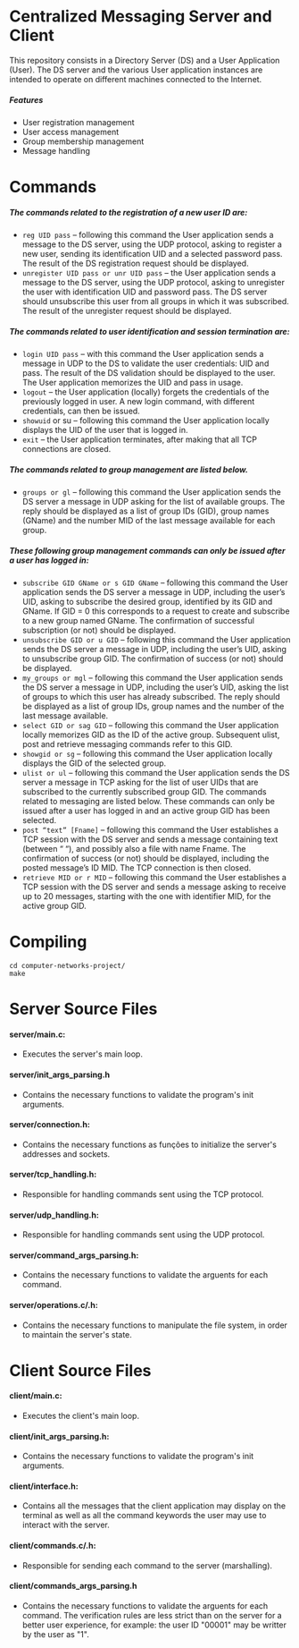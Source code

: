 Centralized Messaging Server and Client
===
This repository consists in a Directory Server (DS) and a User Application (User). The DS server and the various User application instances are
intended to operate on different machines connected to the Internet.

##### Features
- User registration management
- User access management
- Group membership management
- Message handling

Commands
===
##### The commands related to the registration of a new user ID are:
- `reg UID pass` – following this command the User application sends a
message to the DS server, using the UDP protocol, asking to register a new user,
sending its identification UID and a selected password pass.
The result of the DS registration request should be displayed.
- `unregister UID pass or unr UID pass` – the User application sends
a message to the DS server, using the UDP protocol, asking to unregister the
user with identification UID and password pass. The DS server should
unsubscribe this user from all groups in which it was subscribed. The result of
the unregister request should be displayed.

##### The commands related to user identification and session termination are:
- `login UID pass` – with this command the User application sends a
message in UDP to the DS to validate the user credentials: UID and pass. The
result of the DS validation should be displayed to the user.
The User application memorizes the UID and pass in usage.
- `logout` – the User application (locally) forgets the credentials of the
previously logged in user. A new login command, with different credentials, can
then be issued.
- `showuid` or su – following this command the User application locally
displays the UID of the user that is logged in.
- `exit` – the User application terminates, after making that all TCP connections
are closed.

##### The commands related to group management are listed below.
- `groups or gl` – following this command the User application sends the DS
server a message in UDP asking for the list of available groups. The reply
should be displayed as a list of group IDs (GID), group names (GName) and the
number MID of the last message available for each group.

##### These following group management commands can only be issued after a user has logged in:
- `subscribe GID GName or s GID GName` – following this command the
User application sends the DS server a message in UDP, including the user’s
UID, asking to subscribe the desired group, identified by its GID and GName. If
GID = 0 this corresponds to a request to create and subscribe to a new group
named GName. The confirmation of successful subscription (or not) should be
displayed.
- `unsubscribe GID or u GID` – following this command the User
application sends the DS server a message in UDP, including the user’s UID,
asking to unsubscribe group GID. The confirmation of success (or not) should
be displayed.
- `my_groups or mgl` – following this command the User application sends
the DS server a message in UDP, including the user’s UID, asking the list of
groups to which this user has already subscribed. The reply should be displayed
as a list of group IDs, group names and the number of the last message available.
- `select GID or sag GID` – following this command the User application
locally memorizes GID as the ID of the active group. Subsequent ulist, post
and retrieve messaging commands refer to this GID.
- `showgid or sg` – following this command the User application locally
displays the GID of the selected group.
- `ulist or ul` – following this command the User application sends the DS
server a message in TCP asking for the list of user UIDs that are subscribed to
the currently subscribed group GID.
The commands related to messaging are listed below. These commands can only be
issued after a user has logged in and an active group GID has been selected.
- `post “text” [Fname]` – following this command the User establishes a
TCP session with the DS server and sends a message containing text (between
“ “), and possibly also a file with name Fname.
The confirmation of success (or not) should be displayed, including the posted
message’s ID MID. The TCP connection is then closed.
- `retrieve MID or r MID` – following this command the User establishes a
TCP session with the DS server and sends a message asking to receive up to 20
messages, starting with the one with identifier MID, for the active group GID.

Compiling
===
```
cd computer-networks-project/
make
```

Server Source Files
===

#### server/main.c:
- Executes the server's main loop.
#### server/init_args_parsing.h
- Contains the necessary functions to validate the program's init arguments.
#### server/connection.h:
- Contains the necessary functions as funções to initialize the server's addresses and sockets.
#### server/tcp_handling.h:
- Responsible for handling commands sent using the TCP protocol.
#### server/udp_handling.h:
- Responsible for handling commands sent using the UDP protocol.
#### server/command_args_parsing.h:
- Contains the necessary functions to validate the arguents for each command.
#### server/operations.c/.h:
- Contains the necessary functions to manipulate the file system, in order to maintain the server's state.

Client Source Files
===

#### client/main.c:
- Executes the client's main loop.
#### client/init_args_parsing.h:
- Contains the necessary functions to validate the program's init arguments.
#### client/interface.h:
- Contains all the messages that the client application may display on the terminal as well as all the command keywords the user may use to interact with the server.  
#### client/commands.c/.h:
- Responsible for sending each command to the server (marshalling).
#### client/commands_args_parsing.h
- Contains the necessary functions to validate the arguents for each command. The verification rules are less strict than on the server for a better user experience, for example: the user ID "00001" may be writter by the user as "1". 
